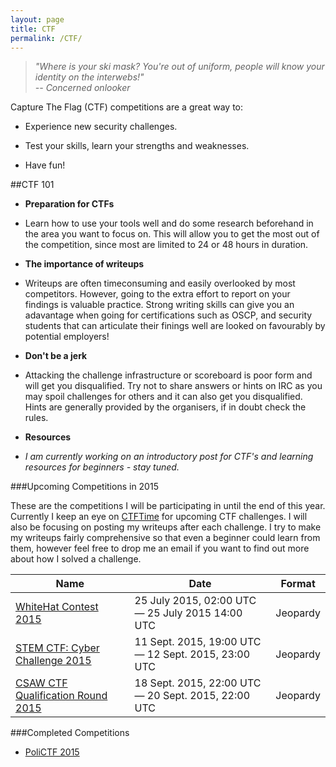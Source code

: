 ```yaml
---
layout: page
title: CTF
permalink: /CTF/
---
```




> *"Where is your ski mask? You're out of uniform, people will know your identity on the interwebs!"   
> -- Concerned onlooker* 

Capture The Flag (CTF) competitions are a great way to:

- Experience new security challenges.

- Test your skills, learn your strengths and weaknesses.

- Have fun!

##CTF 101

- **Preparation for CTFs**

 - Learn how to use your tools well and do some research beforehand in the area you want to focus on. This will allow you to get the most out of the competition, since most are limited to 24 or 48 hours in duration.

- **The importance of writeups**

 - Writeups are often timeconsuming and easily overlooked by most competitors. However, going to the extra effort to report on your findings is valuable practice. Strong writing skills can give you an adavantage when going for certifications such as OSCP, and security students that can articulate their finings well are looked on favourably by potential employers!

- **Don't be a jerk**

 - Attacking the challenge infrastructure or scoreboard is poor form and will get you disqualified. Try not to share answers or hints on IRC as you may spoil challenges for others and it can also get you disqualified. Hints are generally provided by the organisers, if in doubt check the rules.

- **Resources**

 - *I am currently working on an introductory post for CTF's and learning resources for beginners - stay tuned.*



###Upcoming Competitions in 2015



These are the competitions I will be participating in until the end of this year. Currently I keep an eye on [CTFTime](https://ctftime.org/event/list/upcoming) for upcoming CTF challenges. I will also be focusing on posting my writeups after each challenge. I try to make my writeups fairly comprehensive so that even a beginner could learn from them, however feel free to drop me an email if you want to find out more about how I solved a challenge.



| Name | Date | Format|
|--------|--------|--------|
|[WhiteHat Contest 2015](https://wargame.whitehat.vn/)      |   25 July 2015, 02:00 UTC — 25 July 2015 14:00 UTC	| Jeopardy |
|[STEM CTF: Cyber Challenge 2015](http://mitrecyberacademy.org/competitions/index.html)| 11 Sept. 2015, 19:00 UTC — 12 Sept. 2015, 23:00 UTC | Jeopardy |
|[CSAW CTF Qualification Round 2015](https://ctf.isis.poly.edu/) | 18 Sept. 2015, 22:00 UTC — 20 Sept. 2015, 22:00 UTC| Jeopardy |

###Completed Competitions

- [PoliCTF 2015](http://polictf.it/)
